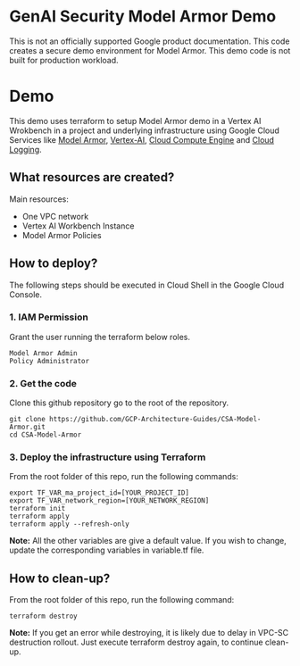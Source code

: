 # GenAI Security Model Armor Demo


This is not an officially supported Google product documentation.
This code creates a secure demo environment for Model Armor. This demo code is not built for production workload. 


# Demo 
This demo uses terraform to setup Model Armor demo in a Vertex AI Wrokbench  in a project and underlying infrastructure using Google Cloud Services like [Model Armor](https://cloud.google.com/security-command-center/docs/model-armor-overview),  [Vertex-AI](https://cloud.google.com/vertex-ai), [Cloud Compute Engine](https://cloud.google.com/compute) and [Cloud Logging](https://cloud.google.com/logging).



## What resources are created?
Main resources:
- One VPC network
- Vertex AI Workbench Instance
- Model Armor Policies




## How to deploy?
The following steps should be executed in Cloud Shell in the Google Cloud Console. 


### 1. IAM Permission 
Grant the user running the terraform below roles.
``` 
Model Armor Admin
Policy Administrator
```


### 2. Get the code
Clone this github repository go to the root of the repository.

``` 
git clone https://github.com/GCP-Architecture-Guides/CSA-Model-Armor.git
cd CSA-Model-Armor
```

### 3. Deploy the infrastructure using Terraform


From the root folder of this repo, run the following commands:

```
export TF_VAR_ma_project_id=[YOUR_PROJECT_ID]
export TF_VAR_network_region=[YOUR_NETWORK_REGION]
terraform init
terraform apply
terraform apply --refresh-only
```



**Note:** All the other variables are give a default value. If you wish to change, update the corresponding variables in variable.tf file.



## How to clean-up?

From the root folder of this repo, run the following command:
```
terraform destroy
```
**Note:** If you get an error while destroying, it is likely due to delay in VPC-SC destruction rollout. Just execute terraform destroy again, to continue clean-up.
